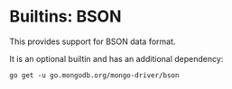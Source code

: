 # Builtins: BSON

This provides support for BSON data format.

It is an optional builtin and has an additional dependency:

    go get -u go.mongodb.org/mongo-driver/bson